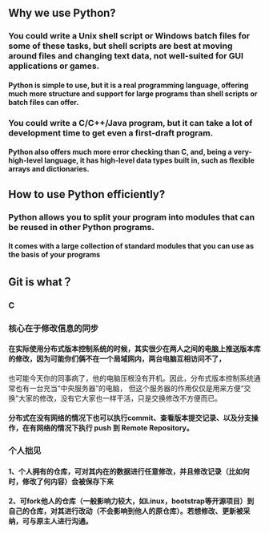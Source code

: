 ## Why we use Python?
### You could write a Unix shell script or Windows batch files for some of these tasks, but shell scripts are best at moving around files and changing text data, not well-suited for GUI applications or games. 
#### Python is simple to use, but it is a real programming language, offering much more structure and support for large programs than shell scripts or batch files can offer. 
### You could write a C/C++/Java program, but it can take a lot of development time to get even a first-draft program.
#### Python also offers much more error checking than C, and, being a very-high-level language, it has high-level data types built in, such as flexible arrays and dictionaries.

## How to use Python efficiently?
### Python allows you to split your program into modules that can be reused in other Python programs. 
#### It comes with a large collection of standard modules that you can use as the basis of your programs

## Git is what？
### C
### 核心在于修改信息的同步
#### 在实际使用分布式版本控制系统的时候，其实很少在两人之间的电脑上推送版本库的修改，因为可能你们俩不在一个局域网内，两台电脑互相访问不了，
也可能今天你的同事病了，他的电脑压根没有开机。因此，分布式版本控制系统通常也有一台充当“中央服务器”的电脑，
但这个服务器的作用仅仅是用来方便“交换”大家的修改，没有它大家也一样干活，只是交换修改不方便而已。
#### 分布式在没有网络的情况下也可以执行commit、查看版本提交记录、以及分支操作，在有网络的情况下执行 push 到 Remote Repository。
### 个人拙见
#### 1、个人拥有的仓库，可对其内在的数据进行任意修改，并且修改记录（比如何时，修改了何内容）会被保存下来
#### 2、可fork他人的仓库（一般影响力较大，如Linux，bootstrap等开源项目）到自己的仓库，对其进行改动（不会影响到他人的原仓库）。若想修改、更新被采纳，可与原主人进行沟通。


